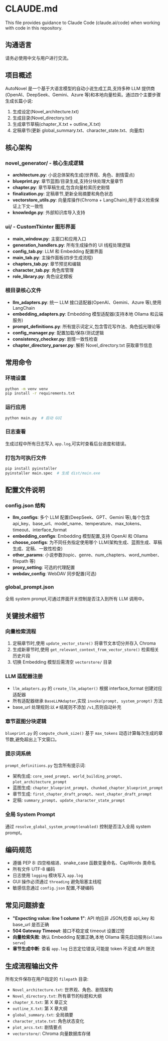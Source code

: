 # CLAUDE.md

This file provides guidance to Claude Code (claude.ai/code) when working with code in this repository.

## 沟通语言
请务必使用中文与用户进行交流。

## 项目概述
AutoNovel 是一个基于大语言模型的自动小说生成工具,支持多种 LLM 提供商(OpenAI、DeepSeek、Gemini、Azure 等)和本地向量检索。通过四个主要步骤生成长篇小说:
1. 生成设定(Novel_architecture.txt)
2. 生成目录(Novel_directory.txt)
3. 生成章节草稿(chapter_X.txt + outline_X.txt)
4. 定稿章节(更新 global_summary.txt、character_state.txt、向量库)

## 核心架构

### novel_generator/ - 核心生成逻辑
- **architecture.py**: 小说总体架构生成(世界观、角色、剧情雷点)
- **blueprint.py**: 章节蓝图/目录生成,支持分块处理大量章节
- **chapter.py**: 章节草稿生成,包含向量检索历史剧情
- **finalization.py**: 定稿章节,更新全局摘要和角色状态
- **vectorstore_utils.py**: 向量库操作(Chroma + LangChain),用于语义检索保证上下文一致性
- **knowledge.py**: 外部知识库导入支持

### ui/ - CustomTkinter 图形界面
- **main_window.py**: 主窗口和应用入口
- **generation_handlers.py**: 所有生成操作的 UI 线程处理逻辑
- **config_tab.py**: LLM 和 Embedding 配置界面
- **main_tab.py**: 主操作面板(四步生成流程)
- **chapters_tab.py**: 章节预览和编辑
- **character_tab.py**: 角色库管理
- **role_library.py**: 角色设定模板

### 根目录核心文件
- **llm_adapters.py**: 统一 LLM 接口适配器(OpenAI、Gemini、Azure 等),使用 LangChain
- **embedding_adapters.py**: Embedding 模型适配器(支持本地 Ollama 和云端服务)
- **prompt_definitions.py**: 所有提示词定义,包含雪花写作法、角色弧光理论等
- **config_manager.py**: 配置加载/保存/测试逻辑
- **consistency_checker.py**: 剧情一致性检查
- **chapter_directory_parser.py**: 解析 Novel_directory.txt 获取章节信息

## 常用命令

### 环境设置
```bash
python -m venv venv
pip install -r requirements.txt
```

### 运行应用
```bash
python main.py  # 启动 GUI
```

### 日志查看
生成过程中所有日志写入 `app.log`,可实时查看后台进度和错误。

### 打包为可执行文件
```bash
pip install pyinstaller
pyinstaller main.spec  # 生成 dist/main.exe
```

## 配置文件说明

### config.json 结构
- **llm_configs**: 多个 LLM 配置(DeepSeek、GPT、Gemini 等),每个包含 api_key、base_url、model_name、temperature、max_tokens、timeout、interface_format
- **embedding_configs**: Embedding 模型配置,支持 OpenAI 和 Ollama
- **choose_configs**: 为不同任务指定使用哪个 LLM(架构生成、蓝图生成、草稿生成、定稿、一致性检查)
- **other_params**: 小说参数(topic、genre、num_chapters、word_number、filepath 等)
- **proxy_setting**: 可选的代理配置
- **webdav_config**: WebDAV 同步配置(可选)

### global_prompt.json
全局 system prompt,可通过界面开关控制是否注入到所有 LLM 调用中。

## 关键技术细节

### 向量检索流程
1. 定稿章节时,使用 `update_vector_store()` 将章节文本切分并存入 Chroma
2. 生成新章节时,使用 `get_relevant_context_from_vector_store()` 检索相关历史片段
3. 切换 Embedding 模型后需清空 `vectorstore/` 目录

### LLM 适配器注册
- `llm_adapters.py` 的 `create_llm_adapter()` 根据 interface_format 创建对应适配器
- 所有适配器继承 `BaseLLMAdapter`,实现 `invoke(prompt, system_prompt)` 方法
- base_url 处理规则:以 `#` 结尾则不添加 `/v1`,否则自动补充

### 章节蓝图分块逻辑
`blueprint.py` 的 `compute_chunk_size()` 基于 `max_tokens` 动态计算每次生成的章节数,避免超出上下文窗口。

### 提示词系统
`prompt_definitions.py` 包含所有提示词:
- 架构生成: `core_seed_prompt`、`world_building_prompt`、`plot_architecture_prompt`
- 蓝图生成: `chapter_blueprint_prompt`、`chunked_chapter_blueprint_prompt`
- 章节生成: `first_chapter_draft_prompt`、`next_chapter_draft_prompt`
- 定稿: `summary_prompt`、`update_character_state_prompt`

### 全局 System Prompt
通过 `resolve_global_system_prompt(enabled)` 控制是否注入全局 system prompt。

## 编码规范
- 遵循 PEP 8: 四空格缩进、snake_case 函数变量命名、CapWords 类命名
- 所有文件 UTF-8 编码
- 日志使用 `logging` 模块写入 `app.log`
- GUI 操作必须通过 `threading` 避免阻塞主线程
- 敏感信息通过 `config.json` 配置,不硬编码

## 常见问题排查
- **"Expecting value: line 1 column 1"**: API 响应非 JSON,检查 api_key 和 base_url 是否正确
- **504 Gateway Timeout**: 接口不稳定或 timeout 设置过短
- **向量检索失败**: 确认 Embedding 配置正确,本地 Ollama 需先启动服务(`ollama serve`)
- **章节生成中断**: 查看 `app.log` 日志定位错误,可能是 token 不足或 API 限流

## 生成流程输出文件
所有文件保存在用户指定的 `filepath` 目录:
- `Novel_architecture.txt`: 世界观、角色、剧情架构
- `Novel_directory.txt`: 所有章节的标题和大纲
- `chapter_X.txt`: 第 X 章正文
- `outline_X.txt`: 第 X 章大纲
- `global_summary.txt`: 全局摘要
- `character_state.txt`: 角色状态变化
- `plot_arcs.txt`: 剧情要点
- `vectorstore/`: Chroma 向量数据库存储